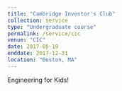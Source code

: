```yaml
---
title: "Cambridge Inventor's Club"
collection: service
type: "Undergraduate course"
permalink: /service/cic
venue: "CIC"
date: 2017-05-19
enddate: 2017-12-31
location: "Boston, MA"
---
```


Engineering for Kids!